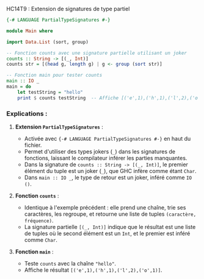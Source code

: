 HC14T9 : Extension de signatures de type partiel

```haskell
{-# LANGUAGE PartialTypeSignatures #-}

module Main where

import Data.List (sort, group)

-- Fonction counts avec une signature partielle utilisant un joker
counts :: String -> [(_, Int)]
counts str = [(head g, length g) | g <- group (sort str)]

-- Fonction main pour tester counts
main :: IO _
main = do
    let testString = "hello"
    print $ counts testString  -- Affiche [('e',1),('h',1),('l',2),('o',1)]
```

### Explications :
1. **Extension `PartialTypeSignatures`** :
   - Activée avec `{-# LANGUAGE PartialTypeSignatures #-}` en haut du fichier.
   - Permet d'utiliser des types jokers (`_`) dans les signatures de fonctions, laissant le compilateur inférer les parties manquantes.
   - Dans la signature de `counts :: String -> [(_, Int)]`, le premier élément du tuple est un joker (`_`), que GHC infère comme étant `Char`.
   - Dans `main :: IO _`, le type de retour est un joker, inféré comme `IO ()`.

2. **Fonction `counts`** :
   - Identique à l'exemple précédent : elle prend une chaîne, trie ses caractères, les regroupe, et retourne une liste de tuples `(caractère, fréquence)`.
   - La signature partielle `[(_, Int)]` indique que le résultat est une liste de tuples où le second élément est un `Int`, et le premier est inféré comme `Char`.

3. **Fonction `main`** :
   - Teste `counts` avec la chaîne `"hello"`.
   - Affiche le résultat `[('e',1),('h',1),('l',2),('o',1)]`.


